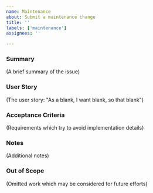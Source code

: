 ```yaml
---
name: Maintenance
about: Submit a maintenance change
title: ''
labels: ['maintenance']
assignees: ''

---
```


### Summary
(A brief summary of the issue)

### User Story
(The user story: "As a blank, I want blank, so that blank")

### Acceptance Criteria
(Requirements which try to avoid implementation details)

### Notes
(Additional notes)

### Out of Scope
(Omitted work which may be considered for future efforts)
